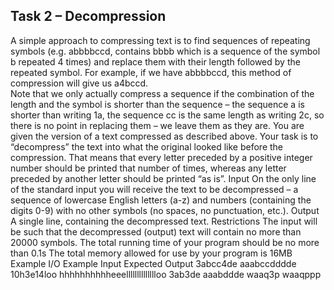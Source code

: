 ## Task 2 – Decompression 
A simple approach to compressing text is to find sequences of repeating symbols (e.g. abbbbccd, contains bbbb which is a sequence of the symbol b repeated 4 times) and replace them with their length followed by the repeated symbol. For example, if we have abbbbccd, this method of compression will give us a4bccd.  
Note that we only actually compress a sequence if the combination of the length and the symbol is shorter than the sequence – the sequence a is shorter than writing 1a, the sequence cc is the same length as writing 2c, so there is no point in replacing them – we leave them as they are. 
You are given the version of a text compressed as described above. Your task is to “decompress” the text into what the original looked like before the compression. That means that every letter preceded by a positive integer number should be printed that number of times, whereas any letter preceded by another letter should be printed “as is”. 
Input 
On the only line of the standard input you will receive the text to be decompressed – a sequence of lowercase English letters (a-z) and numbers (containing the digits 0-9) with no other symbols (no spaces, no punctuation, etc.). 
Output 
A single line, containing the decompressed text. 
Restrictions 
The input will be such that the decompressed (output) text will contain no more than 20000 symbols. 
The total running time of your program should be no more than 0.1s 
The total memory allowed for use by your program is 16MB 
Example I/O 
Example Input Expected Output 
3abcc4de aaabccdddde 
10h3e14loo hhhhhhhhhheeelllllllllllllloo 
3ab3de aaabddde 
waaq3p waaqppp 
 
 
